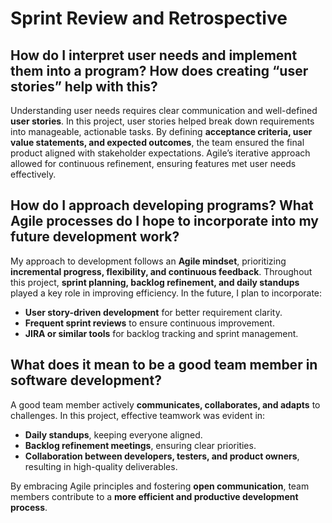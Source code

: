 # Sprint Review and Retrospective

## **How do I interpret user needs and implement them into a program? How does creating “user stories” help with this?**
Understanding user needs requires clear communication and well-defined **user stories**. In this project, user stories helped break down requirements into manageable, actionable tasks. By defining **acceptance criteria, user value statements, and expected outcomes**, the team ensured the final product aligned with stakeholder expectations. Agile’s iterative approach allowed for continuous refinement, ensuring features met user needs effectively.

## **How do I approach developing programs? What Agile processes do I hope to incorporate into my future development work?**
My approach to development follows an **Agile mindset**, prioritizing **incremental progress, flexibility, and continuous feedback**. Throughout this project, **sprint planning, backlog refinement, and daily standups** played a key role in improving efficiency. In the future, I plan to incorporate:
- **User story-driven development** for better requirement clarity.
- **Frequent sprint reviews** to ensure continuous improvement.
- **JIRA or similar tools** for backlog tracking and sprint management.

## **What does it mean to be a good team member in software development?**
A good team member actively **communicates, collaborates, and adapts** to challenges. In this project, effective teamwork was evident in:
- **Daily standups**, keeping everyone aligned.
- **Backlog refinement meetings**, ensuring clear priorities.
- **Collaboration between developers, testers, and product owners**, resulting in high-quality deliverables.

By embracing Agile principles and fostering **open communication**, team members contribute to a **more efficient and productive development process**.
